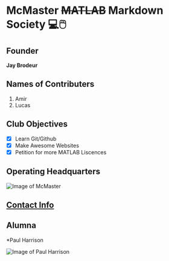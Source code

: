 # McMaster ~~MATLAB~~ Markdown Society :computer::computer_mouse:
## Founder
   **Jay Brodeur**
## Names of Contributers 
1. Amir
2. Lucas

## Club Objectives
- [x] Learn Git/Github
- [x] Make Awesome Websites
- [x] Petition for more MATLAB Liscences

## **Operating Headquarters**
![Image of McMaster](https://s-ec.bstatic.com/images/hotel/max1024x768/896/89669587.jpg)


## [Contact Info](https://www.math.mcmaster.ca/index.php/news/65-/professor/266-childs-aaron.html)

## Alumna 
*Paul Harrison

![Image of Paul Harrison](http://www.chemistry.mcmaster.ca/harrison/phmh.jpg)
